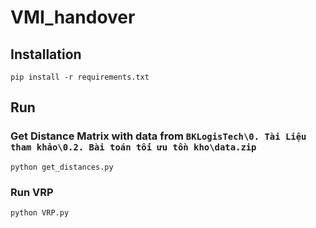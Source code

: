 # VMI_handover

## Installation
```
pip install -r requirements.txt
```

## Run 
### Get Distance Matrix with data from ```BKLogisTech\0. Tài Liệu tham khảo\0.2. Bài toán tối ưu tồn kho\data.zip```
```
python get_distances.py
```

### Run VRP
```
python VRP.py
```